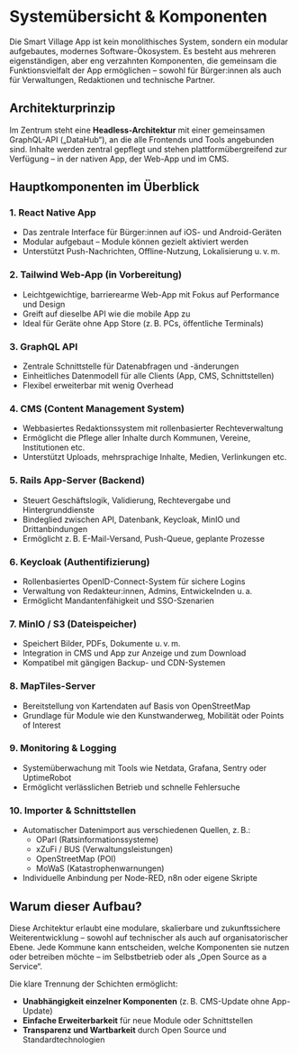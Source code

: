 # Systemübersicht & Komponenten

Die Smart Village App ist kein monolithisches System, sondern ein modular aufgebautes, modernes Software-Ökosystem. Es besteht aus mehreren eigenständigen, aber eng verzahnten Komponenten, die gemeinsam die Funktionsvielfalt der App ermöglichen – sowohl für Bürger:innen als auch für Verwaltungen, Redaktionen und technische Partner.

## Architekturprinzip

Im Zentrum steht eine **Headless-Architektur** mit einer gemeinsamen GraphQL-API („DataHub“), an die alle Frontends und Tools angebunden sind. Inhalte werden zentral gepflegt und stehen plattformübergreifend zur Verfügung – in der nativen App, der Web-App und im CMS.

## Hauptkomponenten im Überblick

### 1. React Native App

- Das zentrale Interface für Bürger:innen auf iOS- und Android-Geräten
- Modular aufgebaut – Module können gezielt aktiviert werden
- Unterstützt Push-Nachrichten, Offline-Nutzung, Lokalisierung u. v. m.

### 2. Tailwind Web-App (in Vorbereitung)

- Leichtgewichtige, barrierearme Web-App mit Fokus auf Performance und Design
- Greift auf dieselbe API wie die mobile App zu
- Ideal für Geräte ohne App Store (z. B. PCs, öffentliche Terminals)

### 3. GraphQL API

- Zentrale Schnittstelle für Datenabfragen und -änderungen
- Einheitliches Datenmodell für alle Clients (App, CMS, Schnittstellen)
- Flexibel erweiterbar mit wenig Overhead

### 4. CMS (Content Management System)

- Webbasiertes Redaktionssystem mit rollenbasierter Rechteverwaltung
- Ermöglicht die Pflege aller Inhalte durch Kommunen, Vereine, Institutionen etc.
- Unterstützt Uploads, mehrsprachige Inhalte, Medien, Verlinkungen etc.

### 5. Rails App-Server (Backend)

- Steuert Geschäftslogik, Validierung, Rechtevergabe und Hintergrunddienste
- Bindeglied zwischen API, Datenbank, Keycloak, MinIO und Drittanbindungen
- Ermöglicht z. B. E-Mail-Versand, Push-Queue, geplante Prozesse

### 6. Keycloak (Authentifizierung)

- Rollenbasiertes OpenID-Connect-System für sichere Logins
- Verwaltung von Redakteur:innen, Admins, Entwickelnden u. a.
- Ermöglicht Mandantenfähigkeit und SSO-Szenarien

### 7. MinIO / S3 (Dateispeicher)

- Speichert Bilder, PDFs, Dokumente u. v. m.
- Integration in CMS und App zur Anzeige und zum Download
- Kompatibel mit gängigen Backup- und CDN-Systemen

### 8. MapTiles-Server

- Bereitstellung von Kartendaten auf Basis von OpenStreetMap
- Grundlage für Module wie den Kunstwanderweg, Mobilität oder Points of Interest

### 9. Monitoring & Logging

- Systemüberwachung mit Tools wie Netdata, Grafana, Sentry oder UptimeRobot
- Ermöglicht verlässlichen Betrieb und schnelle Fehlersuche

### 10. Importer & Schnittstellen

- Automatischer Datenimport aus verschiedenen Quellen, z. B.:
    - OParl (Ratsinformationssysteme)
    - xZuFi / BUS (Verwaltungsleistungen)
    - OpenStreetMap (POI)
    - MoWaS (Katastrophenwarnungen)
- Individuelle Anbindung per Node-RED, n8n oder eigene Skripte

## Warum dieser Aufbau?

Diese Architektur erlaubt eine modulare, skalierbare und zukunftssichere Weiterentwicklung – sowohl auf technischer als auch auf organisatorischer Ebene. Jede Kommune kann entscheiden, welche Komponenten sie nutzen oder betreiben möchte – im Selbstbetrieb oder als „Open Source as a Service“.

Die klare Trennung der Schichten ermöglicht:

- **Unabhängigkeit einzelner Komponenten** (z. B. CMS-Update ohne App-Update)
- **Einfache Erweiterbarkeit** für neue Module oder Schnittstellen
- **Transparenz und Wartbarkeit** durch Open Source und Standardtechnologien
